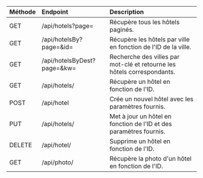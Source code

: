 | Méthode | Endpoint                               | Description                                  |
| :-------| :-------------------------------------| :--------------------------------------------|
| GET     | /api/hotels?page=<page>                | Récupère tous les hôtels paginés.            |
| GET     | /api/hotelsBy?page=<page>&id=<id>      | Récupère les hôtels par ville en fonction de l'ID de la ville. |
| GET     | /api/hotelsByDest?page=<page>&kw=<keyword> | Recherche des villes par mot-clé et retourne les hôtels correspondants. |
| GET     | /api/hotels/<id>                       | Récupère un hôtel en fonction de l'ID.       |
| POST    | /api/hotel                             | Crée un nouvel hôtel avec les paramètres fournis. |
| PUT     | /api/hotels/<id>                       | Met à jour un hôtel en fonction de l'ID et des paramètres fournis. |
| DELETE  | /api/hotel/<id>                        | Supprime un hôtel en fonction de l'ID.       |
| GET     | /api/photo/<id>                        | Récupère la photo d'un hôtel en fonction de l'ID. |
